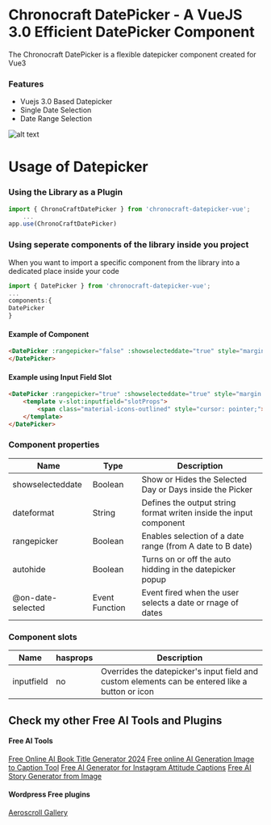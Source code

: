 # Chronocraft DatePicker - A VueJS 3.0 Efficient DatePicker Component
The Chronocraft DatePicker is a flexible datepicker component created for Vue3

### Features
- Vuejs 3.0 Based Datepicker
- Single Date Selection
- Date Range Selection


![alt text](https://gamepencils.com/datepicker_gif.gif)


# Usage of Datepicker
### Using the Library as a Plugin
```javascript
import { ChronoCraftDatePicker } from 'chronocraft-datepicker-vue';
    ...
app.use(ChronoCraftDatePicker)
```

### Using seperate components of the library inside you project
When you want to import a specific component from the library into a dedicated place inside your code
```javascript
import { DatePicker } from 'chronocraft-datepicker-vue';
...
components:{
DatePicker
}
```


#### Example of Component
```html
<DatePicker :rangepicker="false" :showselecteddate="true" style="margin: 0px auto;">
</DatePicker>
```

#### Example using Input Field Slot
```html
<DatePicker :rangepicker="true" :showselecteddate="true" style="margin: 0px auto;" @on-date-selected="OnDateSelected">
    <template v-slot:inputfield="slotProps">
        <span class="material-icons-outlined" style="cursor: pointer;">date_range</span>
    </template>
</DatePicker>
```

### Component properties

|  Name  | Type  | Description  |
|---|---|---|
|  showselecteddate  |  Boolean  |  Show or Hides the Selected Day or Days inside the Picker  |
|  dateformat  | String  | Defines the output string format writen inside the input component |
|  rangepicker  |  Boolean  |  Enables selection of a date range (from A date to B date) |
|  autohide  |  Boolean  |  Turns on or off the auto hidding in the datepicker popup |
|  @on-date-selected  |  Event Function   | Event fired when the user selects a date or rnage of dates  |

### Component slots

|  Name  | hasprops  | Description  |
|---|---|---|
|  inputfield  | no  | Overrides the datepicker's input field and custom elements can be entered like a button or icon




## Check my other Free AI Tools and Plugins

#### Free AI Tools
[Free Online AI Book Title Generator 2024](https://www.aeroscroll.com/free-online-ai-book-title-generator-2024/)
[Free online AI Generation Image to Caption Tool](https://www.aeroscroll.com/free-online-ai-generation-image-to-caption-tool/)
[Free AI Generator for Instagram Attitude Captions](https://www.aeroscroll.com/free-generator-for-instagram-attitude-captions/)
[Free AI Story Generator from Image](https://www.aeroscroll.com/free-ai-story-generator-from-image/)

#### Wordpress Free plugins
[Aeroscroll Gallery](https://wordpress.org/plugins/aeroscroll-gallery/)
